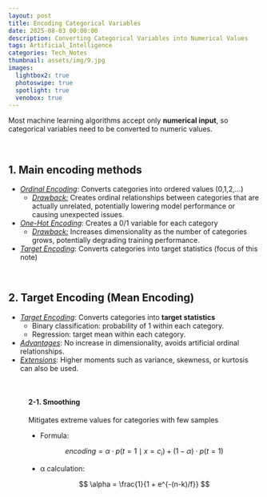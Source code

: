 ```yaml
---
layout: post
title: Encoding Categorical Variables
date: 2025-08-03 00:00:00
description: Converting Categorical Variables into Numerical Values
tags: Artificial_Intelligence
categories: Tech_Notes
thumbnail: assets/img/9.jpg
images:
  lightbox2: true
  photoswipe: true
  spotlight: true
  venobox: true
---
```


Most machine learning algorithms accept only **numerical input**, so categorical variables need to be converted to numeric values.

<br>

## 1. Main encoding methods
 
<ul>
  <li><u><i>Ordinal Encoding</i></u>: Converts categories into ordered values (0,1,2,…)
    <ul>
      <li><u><i>Drawback:</i></u> Creates ordinal relationships between categories that are actually unrelated, potentially lowering model performance or causing unexpected issues.</li>
    </ul>
  </li>

  <li><u><i>One-Hot Encoding</i></u>: Creates a 0/1 variable for each category
    <ul>
      <li><u><i>Drawback:</i></u> Increases dimensionality as the number of categories grows, potentially degrading training performance.</li>
    </ul>
  </li>

  <li><u><i>Target Encoding</i></u>: Converts categories into target statistics (focus of this note)</li>
</ul>

<br>

## 2. Target Encoding (Mean Encoding)

<ul>
  <li><u><i>Target Encoding</i></u>: Converts categories into <b>target statistics</b>
    <ul>
      <li>Binary classification: probability of 1 within each category.</li>
      <li>Regression: target mean within each category.</li>
    </ul>
  </li>

  <li><u><i>Advantages</i></u>: No increase in dimensionality, avoids artificial ordinal relationships.</li>

  <li><u><i>Extensions</i></u>: Higher moments such as variance, skewness, or kurtosis can also be used.</li>
</ul>

<br>

<div style="margin-left: 40px;">

<h4>2-1. Smoothing</h4>
<p>Mitigates extreme values for categories with few samples</p>

<ul>
<li>Formula:</li>
</ul>

$$
encoding = \alpha \cdot p(t=1 \mid x=c_i) + (1-\alpha) \cdot p(t=1)
$$

<ul>
<li>α calculation:</li>
</ul>

$$
\alpha = \frac{1}{1 + e^{-(n-k)/f}}
$$

</div>
